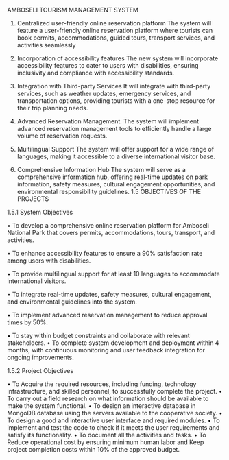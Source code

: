 AMBOSELI TOURISM MANAGEMENT SYSTEM

1.	Centralized user-friendly online reservation platform
The system will feature a user-friendly online reservation platform where tourists can book permits, accommodations, guided tours, transport services, and activities seamlessly

2.	Incorporation of accessibility features
The new system will incorporate accessibility features to cater to users with disabilities, ensuring inclusivity and compliance with accessibility standards.

3.	Integration with Third-party Services
It will integrate with third-party services, such as weather updates, emergency services, and transportation options, providing tourists with a one-stop resource for their trip planning needs.

4.	Advanced Reservation Management.
The system will implement advanced reservation management tools to efficiently handle a large volume of reservation requests.

5.	Multilingual Support
The system will offer support for a wide range of languages, making it accessible to a diverse international visitor base.

6.	Comprehensive Information Hub
The system will serve as a comprehensive information hub, offering real-time updates on park information, safety measures, cultural engagement opportunities, and environmental responsibility guidelines.
1.5 OBJECTIVES OF THE PROJECTS

1.5.1 System Objectives

•	To develop a comprehensive online reservation platform for Amboseli National Park that covers permits, accommodations, tours, transport, and activities.

•	To enhance accessibility features to ensure a 90% satisfaction rate among users with disabilities.

•	To provide multilingual support for at least 10 languages to accommodate international visitors.

•	To integrate real-time updates, safety measures, cultural engagement, and environmental guidelines into the system.

•	To implement advanced reservation management to reduce approval times by 50%.

•	To stay within budget constraints and collaborate with relevant stakeholders.
•	To complete system development and deployment within 4 months, with continuous monitoring and user feedback integration for ongoing improvements.

1.5.2 Project Objectives

•	To Acquire the required resources, including funding, technology infrastructure, and skilled personnel, to successfully complete the project. 
•	To carry out a field research on what information should be available to make the system functional.
•	To design an interactive database in MongoDB database using the servers available to the cooperative society. 
•	To design a good and interactive user interface and required modules. 
•	To implement and test the code to check if it meets the user requirements and satisfy its functionality.
•	To document all the activities and tasks. 
•	To Reduce operational cost by ensuring minimum human labor and Keep project completion costs within 10% of the approved budget.
